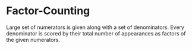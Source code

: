 # Factor-Counting
 Large set of numerators is given along with a set of denominators. Every denominator is scored by their total number of appearances as factors of the given numerators. 

